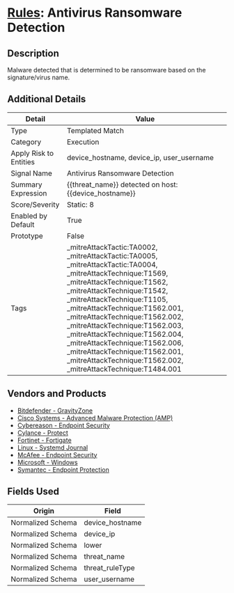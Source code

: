 # [Rules](README.md): Antivirus Ransomware Detection

## Description
Malware detected that is determined to be ransomware based on the signature/virus name.

## Additional Details
|Detail|Value|
|----|----|
|Type|Templated Match|
|Category|Execution|
|Apply Risk to Entities|device_hostname, device_ip, user_username|
|Signal Name|Antivirus Ransomware Detection|
|Summary Expression|{{threat_name}} detected on host: {{device_hostname}}|
|Score/Severity|Static: 8|
|Enabled by Default|True|
|Prototype|False|
|Tags|_mitreAttackTactic:TA0002, _mitreAttackTactic:TA0005, _mitreAttackTactic:TA0004, _mitreAttackTechnique:T1569, _mitreAttackTechnique:T1562, _mitreAttackTechnique:T1542, _mitreAttackTechnique:T1105, _mitreAttackTechnique:T1562.001, _mitreAttackTechnique:T1562.002, _mitreAttackTechnique:T1562.003, _mitreAttackTechnique:T1562.004, _mitreAttackTechnique:T1562.006, _mitreAttackTechnique:T1562.001, _mitreAttackTechnique:T1562.002, _mitreAttackTechnique:T1484.001|
## Vendors and Products
- [Bitdefender - GravityZone](../products/046b3623-69fe-409f-9e80-fd3ebef0654f.md)
- [Cisco Systems - Advanced Malware Protection (AMP)](../products/7eaa4c44-5b7f-4d9e-8c1c-c4105c2b7506.md)
- [Cybereason - Endpoint Security](../products/12d00042-d90d-4055-a171-01a1f635a613.md)
- [Cylance - Protect](../products/60829f4a-7acb-47d1-ad23-8424fcf83dcb.md)
- [Fortinet - Fortigate](../products/c57e2c85-4fc1-4fb7-8fa1-dbc5235231ad.md)
- [Linux - Systemd Journal](../products/5be5af82-c248-4c4c-a485-0571025f242c.md)
- [McAfee - Endpoint Security](../products/c91067a3-e972-4a73-ac14-75df12d49cc8.md)
- [Microsoft - Windows](../products/1ff7546c-cb36-4a24-87f7-89d2cecc5761.md)
- [Symantec - Endpoint Protection](../products/eb2f69a8-8d13-447f-9859-1ad0979b4a24.md)


## Fields Used

|Origin|Field|
|----|----|
|Normalized Schema|device_hostname|
|Normalized Schema|device_ip|
|Normalized Schema|lower|
|Normalized Schema|threat_name|
|Normalized Schema|threat_ruleType|
|Normalized Schema|user_username|


